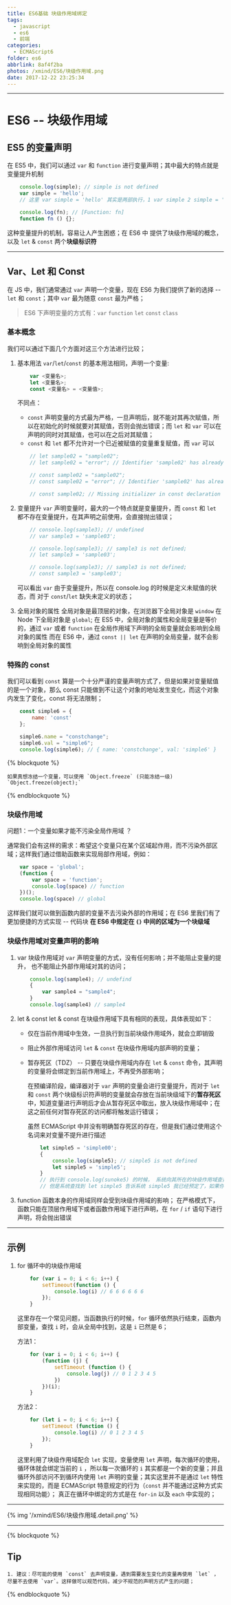 ```yaml
---
title: ES6基础 块级作用域绑定
tags:
  - javascript
  - es6
  - 前端
categories:
  - ECMAScript6
folder: es6
abbrlink: 8af4f2ba
photos: /xmind/ES6/块级作用域.png
date: 2017-12-22 23:25:34
---
```



******

<!-- more -->

# ES6 -- 块级作用域

## ES5 的变量声明

在 ES5 中，我们可以通过 `var` 和 `function` 进行变量声明；其中最大的特点就是变量提升机制

```js
    console.log(simple); // simple is not defined
    var simple = 'hello';
    // 这里 var simple = 'hello' 其实是两部执行，1 var simple 2 simple = 'hello' 其中 var simple 会在预编译阶段被提升到当前作用域顶部执行

    console.log(fn); // [Function: fn]
    function fn () {};
```

这种变量提升的机制，容易让人产生困惑；在 ES6 中 提供了块级作用域的概念，以及 `let` & `const` 两个**块级标识符**

******

## Var、Let 和 Const

在 JS 中，我们通常通过 `var` 声明一个变量，现在 ES6 为我们提供了新的选择 -- `let` 和 `const`；其中 `var` 最为随意 `const` 最为严格；

> ES6 下声明变量的方式有：`var` `function` `let` `const` `class`

### 基本概念

我们可以通过下面几个方面对这三个方法进行比较；

1. 基本用法
    `var`/`let`/`const` 的基本用法相同，声明一个变量:

    ```js
        var <变量名>;
        let <变量名>;
        const <变量名> = <变量值>;
    ```

    不同点：

    - `const` 声明变量的方式最为严格，一旦声明后，就不能对其再次赋值，所以在初始化的时候就要对其赋值，否则会抛出错误；而 `let` 和 `var` 可以在声明的同时对其赋值，也可以在之后对其赋值；
    - `const` 和 `let` 都不允许对一个已近被赋值的变量重复赋值，而 `var` 可以

    ```js learn01-02
        // let sample02 = "sample02";
        // let sample02 = "error"; // Identifier 'sample02' has already been declared

        // const sample02 = "sample02";
        // const sample02 = "error"; // Identifier 'sample02' has already been declared

        // const sample02; // Missing initializer in const declaration
    ```

2. 变量提升
    `var` 声明变量时，最大的一个特点就是变量提升，而 `const` 和 `let` 都不存在变量提升，在其声明之前使用，会直接抛出错误；

    ```js learn01-03
        // console.log(sample3); // undefined
        // var sample3 = 'sample03'; 

        // console.log(sample3); // sample3 is not defined;
        // let sample3 = 'sample03'; 

        // console.log(sample3); // sample3 is not defined;
        // const sample3 = 'sample03'; 
    ```

    可以看出 `var` 由于变量提升，所以在 console.log 的时候是定义未赋值的状态，而 对于 `const`/`let` 缺失未定义的状态；

3. 全局对象的属性
    全局对象是最顶层的对象，在浏览器下全局对象是 `window` 在 Node 下全局对象是 `global`;
    在 ES5 中，全局对象的属性和全局变量是等价的，通过 `var` 或者 `function` 在全局作用域下声明的全局变量就会影响到全局对象的属性
    而在 ES6 中，通过 `const || let` 在声明的全局变量，就不会影响到全局对象的属性

### 特殊的 const

我们可以看到 `const` 算是一个十分严谨的变量声明方式了，但是如果对变量赋值的是一个对象，那么 const 只能做到不让这个对象的地址发生变化，而这个对象内发生了变化，const 将无法限制；

```js learn01-6
    const simple6 = {
        name: 'const'
    };

    simple6.name = "constchange";
    simple6.val = "simple6";
    console.log(simple6); // { name: 'constchange', val: 'simple6' }
```

{% blockquote %}

    如果真想冻结一个变量，可以使用 `Object.freeze` (只能冻结一级)
    `Object.freeze(object);`
{% endblockquote %}

### 块级作用域

问题1：一个变量如果才能不污染全局作用域 ？

通常我们会有这样的需求：希望这个变量只在某个区域起作用，而不污染外部区域；这样我们通过借助函数来实现局部作用域，例如：

```js learn01-01
    var space = 'global';
    (function {
        var space = 'function';
        console.log(space) // function
    })();
    console.log(space) // global
```

这样我们就可以做到函数内部的变量不去污染外部的作用域；在 ES6 里我们有了更加便捷的方式实现 -- 代码块
**在 ES6 中规定在 `{}` 中间的区域为一个块级域**

### 块级作用域对变量声明的影响

1. var 
    块级作用域对 `var` 声明变量的方式，没有任何影响；并不能阻止变量的提升， 也不能阻止外部作用域对其的访问；

    ```js
        console.log(sample4); // undefind
        {
            var sample4 = "sample4";
        }
        console.log(sample4) // sample4
    ```

2. let & const
    let & const 在块级作用域下具有相同的表现，具体表现如下：

    - 仅在当前作用域中生效，一旦执行到当前块级作用域外，就会立即销毁
    - 阻止外部作用域访问 `let` & `const` 在块级作用域内部声明的变量；
    - 暂存死区（TDZ）
        -- 只要在块级作用域内存在 `let` & `const` 命令，其声明的变量将会绑定到当前作用域上，不再受外部影响；

        在预编译阶段，编译器对于 `var` 声明的变量会进行变量提升，而对于 `let` 和 `const` 两个块级标识符声明的变量就会存放在当前块级域下的**暂存死区**中，知道变量进行声明后才会从暂存死区中取出，放入块级作用域中；在这之前任何对暂存死区的访问都将触发运行错误；

        虽然 ECMAScript 中并没有明确暂存死区的存在，但是我们通过使用这个名词来对变量不提升进行描述

        ```js learn01-05
            let simple5 = 'simple00';
            {
                console.log(simple5); // simple5 is not defined
                let simple5 = 'simple5';
            }
            // 执行到 console.log(sunoke5) 的时候， 系统向其所在的块级作用域查找 simple5 ，
            // 但是系统查找到 let simple5 告诉系统 simple5 我已经预定了，如果你要找就不要向外面查了，
        ```

3. function
    函数本身的作用域同样会受到块级作用域的影响；
    在严格模式下，函数只能在顶层作用域下或者函数作用域下进行声明，在 `for` / `if` 语句下进行声明，将会抛出错误

******

## 示例

1. for 循环中的块级作用域

    ```js learn01-07
        for (var i = 0; i < 6; i++) {
            setTimeout(function () {
                console.log(i) // 6 6 6 6 6 6
            });
        }
    ```

    这里存在一个常见问题，当函数执行的时候，`for` 循环依然执行结束，函数内部变量，查找 `i` 时，会从全局中找到，这是 `i` 已然是 6；

    方法1：

    ```js learn01-07
        for (var i = 0; i < 6; i++) {
            (function (j) {
                setTimeout (function () {
                    console.log(j) // 0 1 2 3 4 5
                })
            })(i);
        }
    ```

    方法2：

    ```js learn01-07
        for (let i = 0; i < 6; i++) {
            setTimeout (function () {
                console.log(i) // 0 1 2 3 4 5
            });
        }
    ```

    这里利用了块级作用域配合 `let` 实现，变量使用 `let` 声明，每次循环的使用，循环体就会绑定当前的 `i` ，所以每一次循环的 `i` 其实都是一个新的变量；并且循环外部访问不到循环内使用 `let` 声明的变量；其实这里并不是通过 `let` 特性来实现的，而是 ECMAScript 特意规定的行为（`const` 并不能通过这种方式实现相同功能）； 真正在循环中绑定的方式是在 `for-in` 以及 `each` 中实现的；

******

{% img '/xmind/ES6/块级作用域.detail.png' %}

******

{% blockquote %}

## Tip

    1. 建议：尽可能的使用 `const` 去声明变量，遇到需要发生变化的变量再使用 `let` ，尽量不去使用 `var`。这样做可以规范代码，减少不规范的声明方式产生的问题；

{% endblockquote %}
